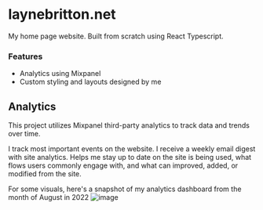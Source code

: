 # laynebritton.net

My home page website. Built from scratch using React Typescript. 

### Features
- Analytics using Mixpanel
- Custom styling and layouts designed by me

## Analytics
This project utilizes Mixpanel third-party analytics to track data and trends over time. 

I track most important events on the website. I receive a weekly email digest with site analytics. Helps me stay up to date on the site is being used, what flows users commonly engage with, and what can improved, added, or modified from the site.

For some visuals, here's a snapshot of my analytics dashboard from the month of August in 2022
![image](https://user-images.githubusercontent.com/21363865/202249270-6d3429c3-bcb6-4da3-aa72-65c59ef81060.png)
